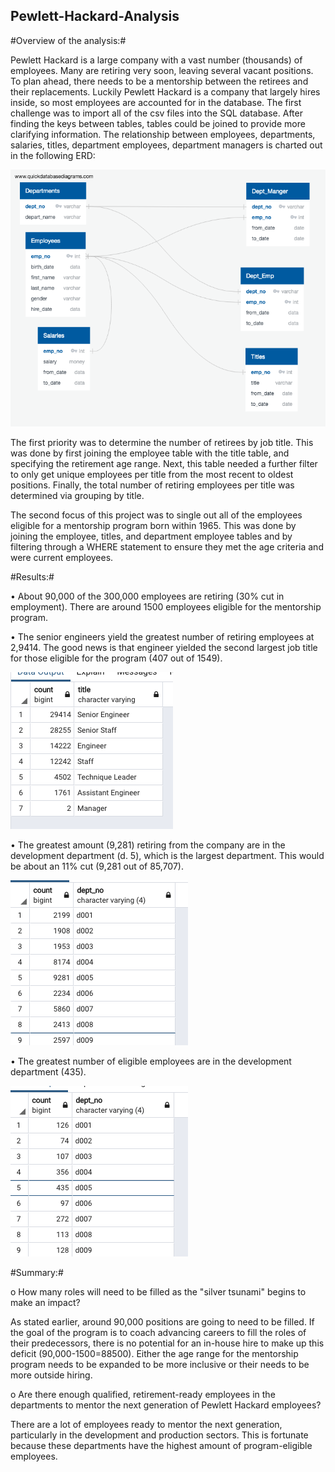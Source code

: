 ## Pewlett-Hackard-Analysis

#Overview of the analysis:#

Pewlett Hackard is a large company with a vast number (thousands) of employees. Many are retiring very soon, leaving several vacant positions. To plan ahead, there needs to be a mentorship between the retirees and their replacements. Luckily Pewlett Hackard is a company that largely hires inside, so most employees are accounted for in the database. The first challenge was to import all of the csv files into the SQL database. After finding the keys between tables, tables could be joined to provide more clarifying information. The relationship between employees, departments, salaries, titles, department employees, department managers is charted out in the following ERD: 

![image](https://github.com/mcpoley/Pewlett-Hackard-Analysis/blob/main/images/EmployeeDB.png)

The first priority was to determine the number of retirees by job title. This was done by first joining the employee table with the title table, and specifying the retirement age range. Next, this table needed a further filter to only get unique employees per title from the most recent to oldest positions. Finally, the total number of retiring employees per title was determined via grouping by title. 

The second focus of this project was to single out all of the employees eligible for a mentorship program born within 1965. This was done by joining the employee, titles, and department employee tables and by filtering through a WHERE statement to ensure they met the age criteria and were current employees.  

#Results:#

•	About 90,000 of the 300,000 employees are retiring (30% cut in employment). There are around 1500 employees eligible for the mentorship program. 

•	The senior engineers yield the greatest number of retiring employees at 2,9414. The good news is that engineer yielded the second largest job title for those eligible for the program (407 out of 1549). 

![images](https://github.com/mcpoley/Pewlett-Hackard-Analysis/blob/main/images/retirees_by_title.png)

•	The greatest amount (9,281) retiring from the company are in the development department (d. 5), which is the largest department. This would be about an 11% cut (9,281 out of 85,707). 

![images](https://github.com/mcpoley/Pewlett-Hackard-Analysis/blob/main/images/retirees_by_dept.png)

•	The greatest number of eligible employees are in the development department (435).

![images](https://github.com/mcpoley/Pewlett-Hackard-Analysis/blob/main/images/eligible_by_dept.png)

#Summary:#

o	How many roles will need to be filled as the "silver tsunami" begins to make an impact?

As stated earlier, around 90,000 positions are going to need to be filled. If the goal of the program is to coach advancing careers to fill the roles of their predecessors, there is no potential for an in-house hire to make up this deficit (90,000-1500=88500). Either the age range for the mentorship program needs to be expanded to be more inclusive or their needs to be more outside hiring. 

o	Are there enough qualified, retirement-ready employees in the departments to mentor the next generation of Pewlett Hackard employees?

There are a lot of employees ready to mentor the next generation, particularly in the development and production sectors. This is fortunate because these departments have the highest amount of program-eligible employees. 

